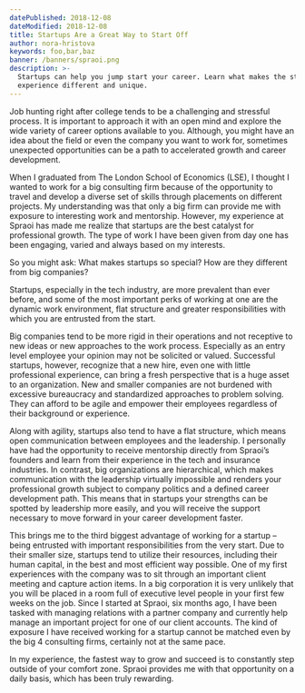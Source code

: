```yaml
---
datePublished: 2018-12-08
dateModified: 2018-12-08
title: Startups Are a Great Way to Start Off
author: nora-hristova
keywords: foo,bar,baz
banner: /banners/spraoi.png
description: >-
  Startups can help you jump start your career. Learn what makes the startup
  experience different and unique.
---
```


Job hunting right after college tends to be a challenging and stressful process.
It is important to approach it with an open mind and explore the wide variety of
career options available to you. Although, you might have an idea about the
field or even the company you want to work for, sometimes unexpected
opportunities can be a path to accelerated growth and career development.

When I graduated from The London School of Economics (LSE), I thought I wanted
to work for a big consulting firm because of the opportunity to travel and
develop a diverse set of skills through placements on different projects. My
understanding was that only a big firm can provide me with exposure to
interesting work and mentorship. However, my experience at Spraoi has made me
realize that startups are the best catalyst for professional growth. The type of
work I have been given from day one has been engaging, varied and always based
on my interests.

So you might ask: What makes startups so special? How are they different from
big companies?

Startups, especially in the tech industry, are more prevalent than ever before,
and some of the most important perks of working at one are the dynamic work
environment, flat structure and greater responsibilities with which you are
entrusted from the start.

Big companies tend to be more rigid in their operations and not receptive to new
ideas or new approaches to the work process. Especially as an entry level
employee your opinion may not be solicited or valued. Successful startups,
however, recognize that a new hire, even one with little professional
experience, can bring a fresh perspective that is a huge asset to an
organization. New and smaller companies are not burdened with excessive
bureaucracy and standardized approaches to problem solving. They can afford to
be agile and empower their employees regardless of their background or
experience.

Along with agility, startups also tend to have a flat structure, which means
open communication between employees and the leadership. I personally have had
the opportunity to receive mentorship directly from Spraoi’s founders and learn
from their experience in the tech and insurance industries. In contrast, big
organizations are hierarchical, which makes communication with the leadership
virtually impossible and renders your professional growth subject to company
politics and a defined career development path. This means that in startups your
strengths can be spotted by leadership more easily, and you will receive the
support necessary to move forward in your career development faster.

This brings me to the third biggest advantage of working for a startup – being
entrusted with important responsibilities from the very start. Due to their
smaller size, startups tend to utilize their resources, including their human
capital, in the best and most efficient way possible. One of my first
experiences with the company was to sit through an important client meeting and
capture action items. In a big corporation it is very unlikely that you will be
placed in a room full of executive level people in your first few weeks on the
job. Since I started at Spraoi, six months ago, I have been tasked with managing
relations with a partner company and currently help manage an important project
for one of our client accounts. The kind of exposure I have received working for
a startup cannot be matched even by the big 4 consulting firms, certainly not at
the same pace.

In my experience, the fastest way to grow and succeed is to constantly step
outside of your comfort zone. Spraoi provides me with that opportunity on a
daily basis, which has been truly rewarding.
